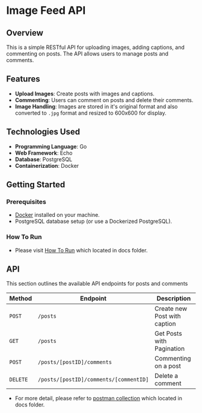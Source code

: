 # Image Feed API

## Overview

This is a simple RESTful API for uploading images, adding captions, and commenting on posts. The API allows users to manage posts and comments.

## Features

- **Upload Images**: Create posts with images and captions.
- **Commenting**: Users can comment on posts and delete their comments.
- **Image Handling**: Images are stored in it's original format and also converted to `.jpg` format and resized to 600x600 for display.

## Technologies Used

- **Programming Language**: Go
- **Web Framework**: Echo
- **Database**: PostgreSQL
- **Containerization**: Docker

## Getting Started

### Prerequisites

- [Docker](https://www.docker.com/get-started) installed on your machine.
- PostgreSQL database setup (or use a Dockerized PostgreSQL).

### How To Run
  - Please visit [How To Run](https://github.com/mfsyahrz/image-feed-api/blob/master/docs/how_to_run.md) which located in docs folder.

## API 

This section outlines the available API endpoints for posts and comments

| Method | Endpoint       | Description               |
|--------|-----------------|---------------------------|
| `POST` | `/posts`      | Create new Post with caption |
| `GET` | `/posts`      | Get Posts with Pagination |
| `POST` | `/posts/[postID]/comments`      | Commenting on a post |
| `DELETE` | `/posts/[postID]/comments/[commentID]`      | Delete a comment |

- For more detail, please refer to [postman collection](https://github.com/mfsyahrz/image-feed-api/blob/master/docs/how_to_run.md) which located in docs folder.